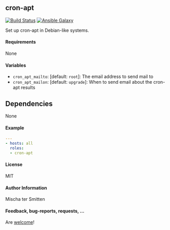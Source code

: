 ## cron-apt

[![Build Status](https://travis-ci.org/Oefenweb/ansible-cron-apt.svg?branch=master)](https://travis-ci.org/Oefenweb/ansible-cron-apt) [![Ansible Galaxy](http://img.shields.io/badge/ansible--galaxy-cron--apt-blue.svg)](https://galaxy.ansible.com/list#/roles/1416)

Set up cron-apt in Debian-like systems.

#### Requirements

None

#### Variables

* `cron_apt_mailto`: [default: `root`]: The email address to send mail to
* `cron_apt_mailon`: [default: `upgrade`]: When to send email about the cron-apt results

## Dependencies

None

#### Example

```yaml
---
- hosts: all
  roles:
  - cron-apt
```

#### License

MIT

#### Author Information

Mischa ter Smitten

#### Feedback, bug-reports, requests, ...

Are [welcome](https://github.com/Oefenweb/ansible-cron-apt/issues)!
